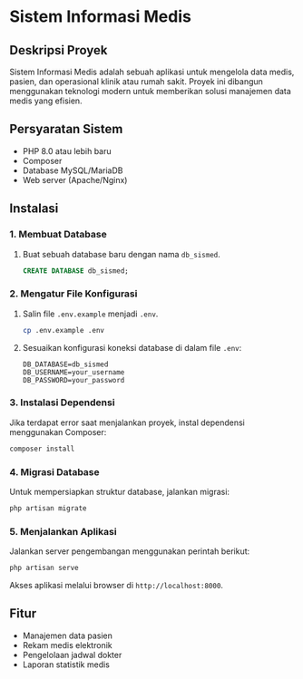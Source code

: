 # Sistem Informasi Medis

## Deskripsi Proyek
Sistem Informasi Medis adalah sebuah aplikasi untuk mengelola data medis, pasien, dan operasional klinik atau rumah sakit. Proyek ini dibangun menggunakan teknologi modern untuk memberikan solusi manajemen data medis yang efisien.

## Persyaratan Sistem
- PHP 8.0 atau lebih baru
- Composer
- Database MySQL/MariaDB
- Web server (Apache/Nginx)

## Instalasi

### 1. Membuat Database
1. Buat sebuah database baru dengan nama `db_sismed`.
   ```sql
   CREATE DATABASE db_sismed;
   ```

### 2. Mengatur File Konfigurasi
1. Salin file `.env.example` menjadi `.env`.
   ```bash
   cp .env.example .env
   ```
2. Sesuaikan konfigurasi koneksi database di dalam file `.env`:
   ```env
   DB_DATABASE=db_sismed
   DB_USERNAME=your_username
   DB_PASSWORD=your_password
   ```

### 3. Instalasi Dependensi
Jika terdapat error saat menjalankan proyek, instal dependensi menggunakan Composer:
```bash
composer install
```

### 4. Migrasi Database
Untuk mempersiapkan struktur database, jalankan migrasi:
```bash
php artisan migrate
```

### 5. Menjalankan Aplikasi
Jalankan server pengembangan menggunakan perintah berikut:
```bash
php artisan serve
```
Akses aplikasi melalui browser di `http://localhost:8000`.

## Fitur
- Manajemen data pasien
- Rekam medis elektronik
- Pengelolaan jadwal dokter
- Laporan statistik medis